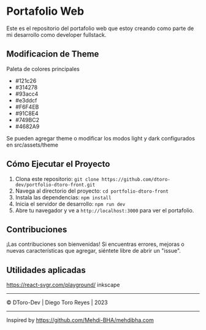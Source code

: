 # Portafolio Web

Este es el repositorio del portafolio web que estoy creando como parte de mi desarrollo como developer fullstack.

## Modificacion de Theme

Paleta de colores principales
 - #121c26
 - #314278
 - #93acc4
 - #e3ddcf
 - #F6F4EB
 - #91C8E4
 - #749BC2
 - #4682A9

Se pueden agregar theme o modificar los modos light y dark configurados en src/assets/theme

<!-- 
## Estructura del Proyecto

Sin estructura de momento -->

## Cómo Ejecutar el Proyecto

1. Clona este repositorio: `git clone https://github.com/dtoro-dev/portfolio-dtoro-front.git`
2. Navega al directorio del proyecto: `cd portfolio-dtoro-front`
3. Instala las dependencias: `npm install`
4. Inicia el servidor de desarrollo: `npm run dev`
5. Abre tu navegador y ve a `http://localhost:3000` para ver el portafolio.

## Contribuciones

¡Las contribuciones son bienvenidas! Si encuentras errores, mejoras o nuevas características que agregar, siéntete libre de abrir un "issue".

## Utilidades aplicadas
https://react-svgr.com/playground/
inkscape

---
© DToro-Dev | Diego Toro Reyes | 2023
_______________________________________________________
Inspired by https://github.com/Mehdi-BHA/mehdibha.com
<!--  | [Enlace a tu sitio web o perfil en redes sociales] -->
